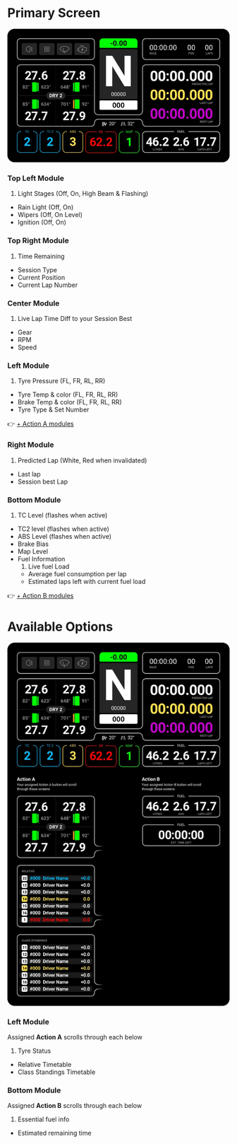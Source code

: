 # Primary Screen

![Primary Screen](images/Primary.jpg)

### Top Left Module
1. Light Stages (Off, On, High Beam & Flashing)
* Rain Light (Off, On)
* Wipers (Off, On Level)
* Ignition (Off, On)

### Top Right Module
1. Time Remaining
* Session Type
* Current Position
* Current Lap Number

### Center Module
1. Live Lap Time Diff to your Session Best
* Gear
* RPM
* Speed

### Left Module 
1. Tyre Pressure (FL, FR, RL, RR)
* Tyre Temp & color (FL, FR, RL, RR)
* Brake Temp & color (FL, FR, RL, RR)
* Tyre Type & Set Number

👉 [+ Action A modules](#Available-Actions)

### Right Module
1. Predicted Lap (White, Red when invalidated)
* Last lap
* Session best Lap

### Bottom Module
1. TC Level (flashes when active)
* TC2 level (flashes when active)
* ABS Level (flashes when active)
* Brake Bias
* Map Level
* Fuel Information
	1. Live fuel Load
	* Average fuel consumption per lap
	* Estimated laps left with current fuel load

👉 [+ Action B modules](#Available-Actions)

# Available Options

![Primary Screen](images/PrimaryActions.jpg)

### Left Module 
Assigned **Action A** scrolls through each below

1. Tyre Status
* Relative Timetable
* Class Standings Timetable

### Bottom Module
Assigned **Action B** scrolls through each below

1. Essential fuel info
* Estimated remaining time
